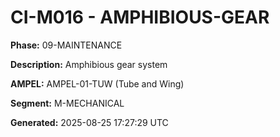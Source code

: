 # CI-M016 - AMPHIBIOUS-GEAR

**Phase:** 09-MAINTENANCE

**Description:** Amphibious gear system

**AMPEL:** AMPEL-01-TUW (Tube and Wing)

**Segment:** M-MECHANICAL

**Generated:** 2025-08-25 17:27:29 UTC
